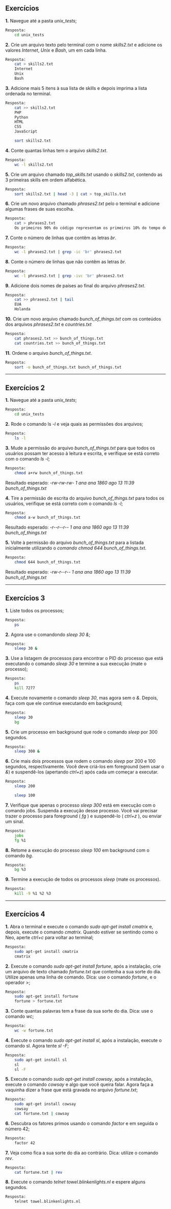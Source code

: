 ## Exercícios

**1.** Navegue até a pasta *unix_tests*;
```sh
Resposta:
	cd unix_tests
```

**2.** Crie um arquivo texto pelo terminal com o nome *skills2.txt* e adicione os valores *Internet*, *Unix* e *Bash*, um em cada linha.
```sh
Resposta:
	cat > skills2.txt
	Internet
	Unix
	Bash
```

**3.** Adicione mais 5 itens à sua lista de skills e depois imprima a lista ordenada no terminal.
```sh
Resposta:
	cat >> skills2.txt
	PHP
	Python
	HTML
	CSS
	JavaScript

	sort skills2.txt
```

**4.** Conte quantas linhas tem o arquivo *skills2.txt*.
```sh
Resposta:
	wc -l skills2.txt
```

**5.** Crie um arquivo chamado *top_skills.txt* usando o *skills2.txt*, contendo as 3 primeiras skills em ordem alfabética.
```sh
Resposta:
	sort skills2.txt | head -3 | cat > top_skills.txt
```

**6.** Crie um novo arquivo chamado *phrases2.txt* pelo o terminal e adicione algumas frases de suas escolha.
```sh
Resposta:
	cat > phrases2.txt
	Os primeiros 90% do código representam os primeiros 10% do tempo de desenvolvimento. Os 10% restantes do código é para mostrar aos outros os 90% do tempo de desenvolvimento.
```

**7.** Conte o número de linhas que contêm as letras *br*.
```sh
Resposta:
	wc -l phrases2.txt | grep -ic 'br' phrases2.txt
```

**8.** Conte o número de linhas que não contêm as letras *br*.
```sh
Resposta:
	wc -l phrases2.txt | grep -ivc 'br' phrases2.txt
```

**9.** Adicione dois nomes de países ao final do arquivo *phrases2.txt*.
```sh
Resposta:
	cat >> phrases2.txt | tail
	EUA
	Holanda
```

**10.** Crie um novo arquivo chamado *bunch_of_things.txt* com os conteúdos dos arquivos *phrases2.txt* e *countries.txt*
```sh
Resposta:
	cat phrases2.txt >> bunch_of_things.txt
	cat countries.txt >> bunch_of_things.txt
```

**11.** Ordene o arquivo *bunch_of_things.txt*.
```sh
Resposta:
	sort -o bunch_of_things.txt bunch_of_things.txt
```

---

## Exercícios 2

**1.** Navegue até a pasta *unix_tests*;
```sh
Resposta:
	cd unix_tests
```

**2.** Rode o comando ls *-l* e veja quais as permissões dos arquivos;
```sh
Resposta:
	ls -l
```

**3.** Mude a permissão do arquivo *bunch_of_things.txt* para que todos os usuários possam ter acesso à leitura e escrita, e verifique se está correto com o comando *ls -l*;
```sh
Resposta:
	chmod a+rw bunch_of_things.txt
```
Resultado esperado: *-rw-rw-rw- 1 ana ana 1860 ago 13 11:39 bunch_of_things.txt*

**4.** Tire a permissão de escrita do arquivo *bunch_of_things.txt* para todos os usuários, verifique se está correto com o comando *ls -l*;
```sh
Resposta:
	chmod a-w bunch_of_things.txt
```
Resultado esperado: *-r--r--r-- 1 ana ana 1860 ago 13 11:39 bunch_of_things.txt*

**5.** Volte à permissão do arquivo *bunch_of_things.txt* para a listada inicialmente utilizando o *comando chmod 644 bunch_of_things.txt*.
```sh
Resposta:
	chmod 644 bunch_of_things.txt
```
Resultado esperado: *-rw-r--r-- 1 ana ana 1860 ago 13 11:39 bunch_of_things.txt*

---

## Exercícios 3

**1.** Liste todos os processos;
```sh
Resposta:
	ps
```

**2.** Agora use o comandondo *sleep 30 &*;
```sh
Resposta:
	sleep 30 &
```

**3.** Use a listagem de processos para encontrar o PID do processo que está executando o comando *sleep 30* e termine a sua execução (mate o processo);
```sh
Resposta:
	ps
	kill 7277
```

**4.** Execute novamente o comando *sleep 30*, mas agora sem o *&*. Depois, faça com que ele continue executando em background;
```sh
Resposta:
	sleep 30
	bg
```

**5.** Crie um processo em background que rode o comando *sleep* por 300 segundos.
```sh
Resposta:
	sleep 300 &
```

**6.** Crie mais dois processos que rodem o comando *sleep* por 200 e 100 segundos, respectivamente.
Você deve criá-los em foreground (sem usar o *&*) e suspendê-los (apertando *ctrl+z*) após cada um começar a executar.
```sh
Resposta:
	sleep 200

	sleep 100
```

**7.** Verifique que apenas o processo *sleep 300* está em execução com o comando jobs. Suspenda a execução desse processo.
Você vai precisar trazer o processo para foreground ( *fg* ) e suspendê-lo ( *ctrl+z* ), ou enviar um sinal.
```sh
Resposta:
	jobs
	fg %1
```

**8.** Retome a execução do processo *sleep 100* em background com o comando *bg*.
```sh
Resposta:
	bg %3
```

**9.** Termine a execução de todos os processos *sleep* (mate os processos).
```sh
Resposta:
	kill -9 %1 %2 %3
```

---

## Exercícios 4

**1.** Abra o terminal e execute o comando *sudo apt-get install cmatrix* e, depois, execute o comando *cmatrix*. Quando estiver se sentindo como o Neo, aperte *ctrl+c* para voltar ao terminal;
```sh
Resposta:
	sudo apt-get install cmatrix
	cmatrix
```

**2.** Execute o comando *sudo apt-get install fortune*, após a instalação, crie um arquivo de texto chamado *fortune.txt* que contenha a sua sorte do dia. Utilize apenas uma linha de comando. Dica: use o comando *fortune*, e o operador >;
```sh
Resposta:
	sudo apt-get install fortune
	fortune > fortune.txt
```

**3.** Conte quantas palavras tem a frase da sua sorte do dia. Dica: use o comando *wc*;
```sh
Resposta:
	wc -w fortune.txt
```

**4.** Execute o comando *sudo apt-get install sl*, após a instalação, execute o comando sl. Agora tente *sl -F*;
```sh
Resposta:
	sudo apt-get install sl
	sl
	sl -F
```

**5.** Execute o comando *sudo apt-get install cowsay*, após a instalação, execute o comando *cowsay* e algo que você queira falar. Agora faça a vaquinha dizer a frase que está gravada no arquivo *fortune.txt*;
```sh
Resposta:
	sudo apt-get install cowsay
	cowsay
	cat fortune.txt | cowsay
```

**6.** Descubra os fatores primos usando o comando *factor* e em seguida o número 42;
```sh
Resposta:
	factor 42
```

**7.** Veja como fica a sua sorte do dia ao contrário. Dica: utilize o comando *rev*.
```sh
Resposta:
	cat fortune.txt | rev
```

**8.** Execute o comando *telnet towel.blinkenlights.nl* e espere alguns segundos.
```sh
Resposta:
	telnet towel.blinkenlights.nl
```